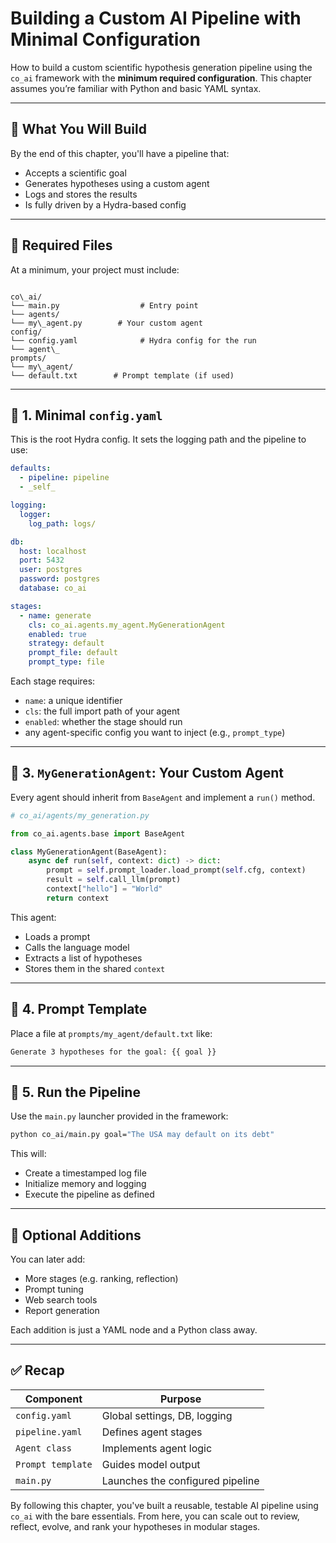 # Building a Custom AI Pipeline with Minimal Configuration

How to build a custom scientific hypothesis generation pipeline using the `co_ai` framework with the **minimum required configuration**. This chapter assumes you’re familiar with Python and basic YAML syntax.

---

## 🎯 What You Will Build

By the end of this chapter, you'll have a pipeline that:

- Accepts a scientific goal
- Generates hypotheses using a custom agent
- Logs and stores the results
- Is fully driven by a Hydra-based config

---

## 🧱 Required Files

At a minimum, your project must include:

```

co\_ai/
└── main.py                  # Entry point
└── agents/
└── my\_agent.py        # Your custom agent
config/
└── config.yaml              # Hydra config for the run
└── agent\_
prompts/
└── my\_agent/
└── default.txt        # Prompt template (if used)

````

---

## 🔧 1. Minimal `config.yaml`

This is the root Hydra config. It sets the logging path and the pipeline to use:

```yaml
defaults:
  - pipeline: pipeline
  - _self_

logging:
  logger:
    log_path: logs/

db:
  host: localhost
  port: 5432
  user: postgres
  password: postgres
  database: co_ai

stages:
  - name: generate
    cls: co_ai.agents.my_agent.MyGenerationAgent
    enabled: true
    strategy: default
    prompt_file: default
    prompt_type: file
```

Each stage requires:

* `name`: a unique identifier
* `cls`: the full import path of your agent
* `enabled`: whether the stage should run
* any agent-specific config you want to inject (e.g., `prompt_type`)

---

## 🧠 3. `MyGenerationAgent`: Your Custom Agent

Every agent should inherit from `BaseAgent` and implement a `run()` method.

```python
# co_ai/agents/my_generation.py

from co_ai.agents.base import BaseAgent

class MyGenerationAgent(BaseAgent):
    async def run(self, context: dict) -> dict:
        prompt = self.prompt_loader.load_prompt(self.cfg, context)
        result = self.call_llm(prompt)
        context["hello"] = "World"
        return context
```

This agent:

* Loads a prompt
* Calls the language model
* Extracts a list of hypotheses
* Stores them in the shared `context`

---

## 📜 4. Prompt Template

Place a file at `prompts/my_agent/default.txt` like:

```txt
Generate 3 hypotheses for the goal: {{ goal }}
```

---

## 🚀 5. Run the Pipeline

Use the `main.py` launcher provided in the framework:

```bash
python co_ai/main.py goal="The USA may default on its debt"
```

This will:

* Create a timestamped log file
* Initialize memory and logging
* Execute the pipeline as defined

---

## 🧩 Optional Additions

You can later add:

* More stages (e.g. ranking, reflection)
* Prompt tuning
* Web search tools
* Report generation

Each addition is just a YAML node and a Python class away.

---

## ✅ Recap

| Component         | Purpose                          |
| ----------------- | -------------------------------- |
| `config.yaml`     | Global settings, DB, logging     |
| `pipeline.yaml`   | Defines agent stages             |
| `Agent class`     | Implements agent logic           |
| `Prompt template` | Guides model output              |
| `main.py`         | Launches the configured pipeline |

By following this chapter, you've built a reusable, testable AI pipeline using `co_ai` with the bare essentials. From here, you can scale out to review, reflect, evolve, and rank your hypotheses in modular stages.
